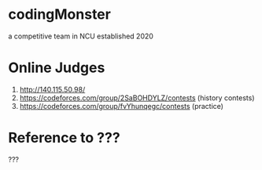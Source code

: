 # codingMonster
a competitive team in NCU established 2020

# Online Judges
1. http://140.115.50.98/
2. https://codeforces.com/group/2SaBOHDYLZ/contests (history contests)
3. https://codeforces.com/group/fvYhunqegc/contests (practice)

# Reference to ???
???
